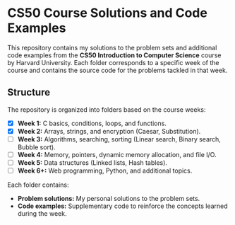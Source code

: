 # CS50 Course Solutions and Code Examples

This repository contains my solutions to the problem sets and additional code examples from the **CS50 Introduction to Computer Science** course by Harvard University. Each folder corresponds to a specific week of the course and contains the source code for the problems tackled in that week.

## Structure

The repository is organized into folders based on the course weeks:

- [x]  **Week 1:** C basics, conditions, loops, and functions.
- [x] **Week 2:** Arrays, strings, and encryption (Caesar, Substitution).
- [ ] **Week 3:** Algorithms, searching, sorting (Linear search, Binary search, Bubble sort).
- [ ] **Week 4:** Memory, pointers, dynamic memory allocation, and file I/O.
- [ ] **Week 5:** Data structures (Linked lists, Hash tables).
- [ ] **Week 6+:** Web programming, Python, and additional topics.

Each folder contains:

- **Problem solutions:** My personal solutions to the problem sets.
- **Code examples:** Supplementary code to reinforce the concepts learned during the week.
